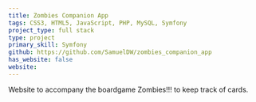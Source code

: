 ```yaml
---
title: Zombies Companion App
tags: CSS3, HTML5, JavaScript, PHP, MySQL, Symfony
project_type: full stack
type: project
primary_skill: Symfony
github: https://github.com/SamuelDW/zombies_companion_app
has_website: false
website:
---
```

Website to accompany the boardgame Zombies!!! to keep track of cards.
